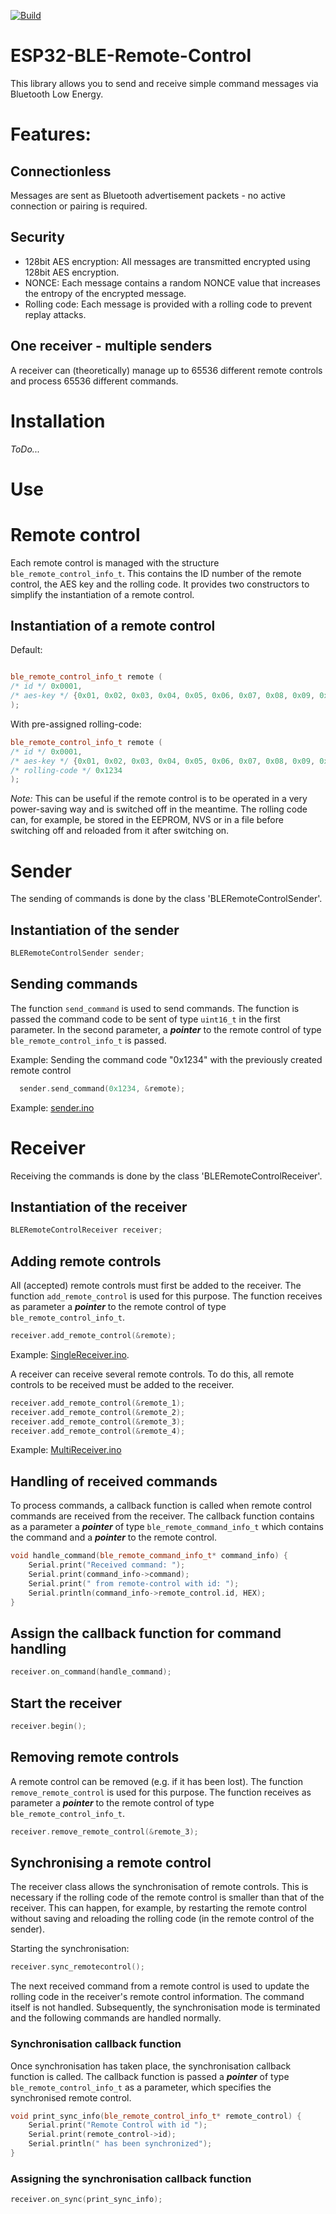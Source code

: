 [![Build](https://github.com/sivar2311/ESP32-BLE-RemoteControl/actions/workflows/build.yml/badge.svg)](https://github.com/sivar2311/ESP32-BLE-RemoteControl/actions/workflows/build.yml)

# ESP32-BLE-Remote-Control

This library allows you to send and receive simple command messages via Bluetooth Low Energy.

# Features:

## Connectionless

Messages are sent as Bluetooth advertisement packets - no active connection or pairing is required.

## Security
- 128bit AES encryption: All messages are transmitted encrypted using 128bit AES encryption.
- NONCE: Each message contains a random NONCE value that increases the entropy of the encrypted message.
- Rolling code: Each message is provided with a rolling code to prevent replay attacks.

## One receiver - multiple senders
A receiver can (theoretically) manage up to 65536 different remote controls and process 65536 different commands.

# Installation

*ToDo...*

# Use

# Remote control

Each remote control is managed with the structure `ble_remote_control_info_t`.
This contains the ID number of the remote control, the AES key and the rolling code.
It provides two constructors to simplify the instantiation of a remote control.

## Instantiation of a remote control

Default:

```C++

ble_remote_control_info_t remote (
/* id */ 0x0001,                                                                                       
/* aes-key */ {0x01, 0x02, 0x03, 0x04, 0x05, 0x06, 0x07, 0x08, 0x09, 0x00A, 0x00B, 0x0C, 0x0D, 0x0E, 0x0F}  
);
```

With pre-assigned rolling-code:

```C++
ble_remote_control_info_t remote (
/* id */ 0x0001,                                                                                       
/* aes-key */ {0x01, 0x02, 0x03, 0x04, 0x05, 0x06, 0x07, 0x08, 0x09, 0x00A, 0x00B, 0x0C, 0x0D, 0x0E, 0x0F}, 
/* rolling-code */ 0x1234
);
```

*Note:*
This can be useful if the remote control is to be operated in a very power-saving way and is switched off in the meantime. 
The rolling code can, for example, be stored in the EEPROM, NVS or in a file before switching off and reloaded from it after switching on.

# Sender

The sending of commands is done by the class 'BLERemoteControlSender'.

## Instantiation of the sender

```C++
BLERemoteControlSender sender;
```

## Sending commands

The function `send_command` is used to send commands.
The function is passed the command code to be sent of type `uint16_t` in the first parameter.
In the second parameter, a ***pointer*** to the remote control of type `ble_remote_control_info_t` is passed.

Example: Sending the command code "0x1234" with the previously created remote control

```C++
  sender.send_command(0x1234, &remote);
```

Example: [sender.ino](/examples/transmitter/transmitter.ino)

# Receiver

Receiving the commands is done by the class 'BLERemoteControlReceiver'.

## Instantiation of the receiver

```C++
BLERemoteControlReceiver receiver;
```

## Adding remote controls

All (accepted) remote controls must first be added to the receiver.
The function `add_remote_control` is used for this purpose. 
The function receives as parameter a ***pointer*** to the remote control of type `ble_remote_control_info_t`.

```C++
receiver.add_remote_control(&remote);
```

Example: [SingleReceiver.ino](/examples/Receiver/SingleReceiver/SingleReceiver.ino).

A receiver can receive several remote controls. 
To do this, all remote controls to be received must be added to the receiver.

```C++
receiver.add_remote_control(&remote_1);
receiver.add_remote_control(&remote_2);
receiver.add_remote_control(&remote_3);
receiver.add_remote_control(&remote_4);
```

Example: [MultiReceiver.ino](/examples/Receiver/MultiReceiver/MultiReceiver.ino)


## Handling of received commands

To process commands, a callback function is called when remote control commands are received from the receiver.
The callback function contains as a parameter a ***pointer*** of type `ble_remote_command_info_t` which contains the command and a ***pointer*** to the remote control.

```C++
void handle_command(ble_remote_command_info_t* command_info) {
    Serial.print("Received command: ");
    Serial.print(command_info->command);
    Serial.print(" from remote-control with id: ");
    Serial.println(command_info->remote_control.id, HEX);
}
```

## Assign the callback function for command handling

```C++
receiver.on_command(handle_command);
```

## Start the receiver

```C++
receiver.begin();
```

## Removing remote controls

A remote control can be removed (e.g. if it has been lost).
The function `remove_remote_control` is used for this purpose.
The function receives as parameter a ***pointer*** to the remote control of type `ble_remote_control_info_t`.

```C++
receiver.remove_remote_control(&remote_3);
```

## Synchronising a remote control

The receiver class allows the synchronisation of remote controls. This is necessary if the rolling code of the remote control is smaller than that of the receiver. This can happen, for example, by restarting the remote control without saving and reloading the rolling code (in the remote control of the sender).

Starting the synchronisation:
```C++
receiver.sync_remotecontrol();
```
The next received command from a remote control is used to update the rolling code in the receiver's remote control information. The command itself is not handled. Subsequently, the synchronisation mode is terminated and the following commands are handled normally.


### Synchronisation callback function
Once synchronisation has taken place, the synchronisation callback function is called.
The callback function is passed a ***pointer*** of type `ble_remote_control_info_t` as a parameter, which specifies the synchronised remote control.

```C++
void print_sync_info(ble_remote_control_info_t* remote_control) {
    Serial.print("Remote Control with id ");
    Serial.print(remote_control->id);
    Serial.println(" has been synchronized");
}
```

### Assigning the synchronisation callback function

```C++
receiver.on_sync(print_sync_info);
```
